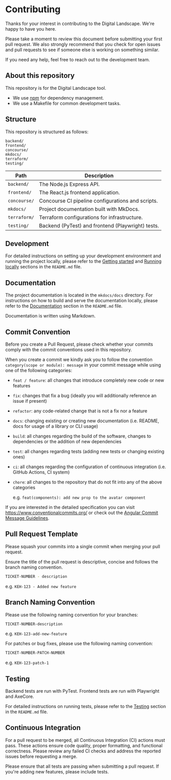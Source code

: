 # Contributing

Thanks for your interest in contributing to the Digital Landscape. We're happy to have you here.

Please take a moment to review this document before submitting your first pull request. We also strongly recommend that you check for open issues and pull requests to see if someone else is working on something similar.

If you need any help, feel free to reach out to the development team.

## About this repository

This repository is for the Digital Landscape tool.

- We use [npm](https://www.npmjs.com/) for dependency management.
- We use a Makefile for common development tasks.

## Structure

This repository is structured as follows:

```
backend/
frontend/
concourse/
mkdocs/
terraform/
testing/
```

| Path         | Description                                       |
| ------------ | ------------------------------------------------- |
| `backend/`   | The Node.js Express API.                          |
| `frontend/`  | The React.js frontend application.                |
| `concourse/` | Concourse CI pipeline configurations and scripts. |
| `mkdocs/`    | Project documentation built with MkDocs.          |
| `terraform/` | Terraform configurations for infrastructure.      |
| `testing/`   | Backend (PyTest) and frontend (Playwright) tests. |

## Development

For detailed instructions on setting up your development environment and running the project locally, please refer to the [Getting started](/README.md#getting-started) and [Running locally](/README.md#running-locally) sections in the `README.md` file.

## Documentation

The project documentation is located in the `mkdocs/docs` directory. For instructions on how to build and serve the documentation locally, please refer to the [Documentation](/README.md#documentation) section in the `README.md` file.

Documentation is written using Markdown.

## Commit Convention

Before you create a Pull Request, please check whether your commits comply with
the commit conventions used in this repository.

When you create a commit we kindly ask you to follow the convention
`category(scope or module): message` in your commit message while using one of
the following categories:

- `feat / feature`: all changes that introduce completely new code or new
  features
- `fix`: changes that fix a bug (ideally you will additionally reference an
  issue if present)
- `refactor`: any code-related change that is not a fix nor a feature
- `docs`: changing existing or creating new documentation (i.e. README, docs for
  usage of a library or CLI usage)
- `build`: all changes regarding the build of the software, changes to
  dependencies or the addition of new dependencies
- `test`: all changes regarding tests (adding new tests or changing existing
  ones)
- `ci`: all changes regarding the configuration of continuous integration (i.e.
  GitHub Actions, CI system)
- `chore`: all changes to the repository that do not fit into any of the above
  categories

  e.g. `feat(components): add new prop to the avatar component`

If you are interested in the detailed specification you can visit
https://www.conventionalcommits.org/ or check out the
[Angular Commit Message Guidelines](https://github.com/angular/angular/blob/22b96b9/CONTRIBUTING.md#-commit-message-guidelines).

## Pull Request Template

Please squash your commits into a single commit when merging your pull request.

Ensure the title of the pull request is descriptive, concise and follows the branch naming convention.

```bash
TICKET-NUMBER - description
```

e.g. `KEH-123 - Added new feature`

## Branch Naming Convention

Please use the following naming convention for your branches:

```bash
TICKET-NUMBER-description
```

e.g. `KEH-123-add-new-feature`

For patches or bug fixes, please use the following naming convention:

```bash
TICKET-NUMBER-PATCH-NUMBER
```

e.g. `KEH-123-patch-1`

## Testing

Backend tests are run with PyTest. Frontend tests are run with Playwright and AxeCore.

For detailed instructions on running tests, please refer to the [Testing](/README.md#testing) section in the `README.md` file.

## Continuous Integration

For a pull request to be merged, all Continuous Integration (CI) actions must pass. These actions ensure code quality, proper formatting, and functional correctness. Please review any failed CI checks and address the reported issues before requesting a merge.

Please ensure that all tests are passing when submitting a pull request. If you're adding new features, please include tests.
